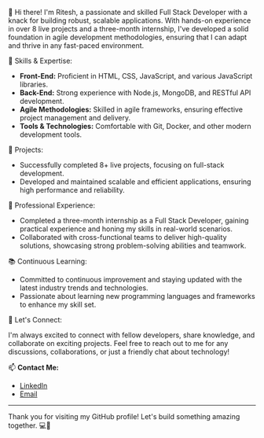 

👋 Hi there! I'm Ritesh,
a passionate and skilled Full Stack Developer with a knack for building robust, scalable applications. With hands-on experience in over 8 live projects and a three-month internship, 
I've developed a solid foundation in agile development methodologies, ensuring that I can adapt and thrive in any fast-paced environment.

🌟 Skills & Expertise:
- **Front-End:** Proficient in HTML, CSS, JavaScript, and various JavaScript libraries.
- **Back-End:** Strong experience with Node.js, MongoDB, and RESTful API development.
- **Agile Methodologies:** Skilled in agile frameworks, ensuring effective project management and delivery.
- **Tools & Technologies:** Comfortable with Git, Docker, and other modern development tools.

🚀 Projects:
- Successfully completed 8+ live projects, focusing on full-stack development.
- Developed and maintained scalable and efficient applications, ensuring high performance and reliability.

💼 Professional Experience:
- Completed a three-month internship as a Full Stack Developer, gaining practical experience and honing my skills in real-world scenarios.
- Collaborated with cross-functional teams to deliver high-quality solutions, showcasing strong problem-solving abilities and teamwork.

📚 Continuous Learning:
- Committed to continuous improvement and staying updated with the latest industry trends and technologies.
- Passionate about learning new programming languages and frameworks to enhance my skill set.

🌱 Let's Connect:

I'm always excited to connect with fellow developers, share knowledge, and collaborate on exciting projects. Feel free to reach out to me for any discussions, collaborations, or just a friendly chat about technology!

📫 **Contact Me:**
- [LinkedIn](your-linkedin-profile)
- [Email](riteshpatel246@gmail.com)

-----------------------------------

Thank you for visiting my GitHub profile! Let's build something amazing together. 💻🚀
